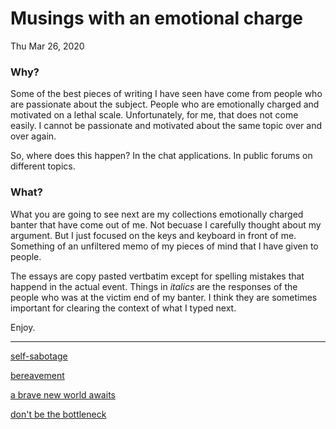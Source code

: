 # Musings with an emotional charge
Thu Mar 26, 2020

### Why?

Some of the best pieces of writing I have seen have come from people who are passionate about the subject. People who are emotionally charged and motivated on a lethal scale. Unfortunately, for me, that does not come easily. I cannot be passionate and motivated about the same topic over and over again.

So, where does this happen? In the chat applications. In public forums on different topics.

### What?

What you are going to see next are my collections emotionally charged banter that have come out of me. Not becuase I carefully thought about my argument. But I just focused on the keys and keyboard in front of me. Something of an unfiltered memo of my pieces of mind that I have given to people.

The essays are copy pasted vertbatim except for spelling mistakes that happend in the actual event. Things in _italics_ are the responses of the people who was at the victim end of my banter. I think they are sometimes important for clearing the context of what I typed next.

Enjoy.

------

[self-sabotage](self-sabotage.md)

[bereavement](bereavement.md)

[a brave new world awaits](a-brave-new-world.md)

[don't be the bottleneck](bottleneck.md)
